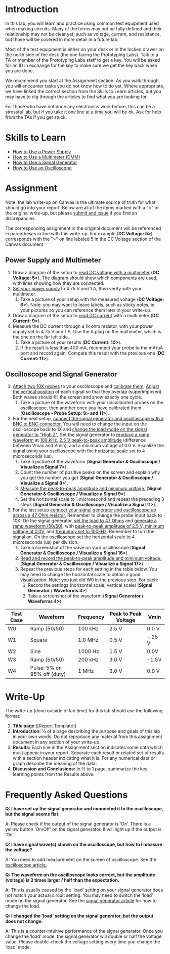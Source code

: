 # Introduction
In this lab, you will learn and practice using common test equipment used when making circuits. Many of the terms may not be fully defined and their relationship may not be clear yet, such as voltage, current, and resistance, but those will be covered in more detail in a future lab.

Most of the test equipment is either on your desk or in the locked drawer on the north side of the desk (the one facing the Prototyping Labs). Talk to a TA or member of the Prototyping Labs staff to get a key. You will be asked for an ID in exchange for the key to make sure we get the key back when you are done.

We recommend you start at the Assignment section. As you walk through, you will encounter tasks you do not know how to do yet. Where appropriate, we have linked the correct section from the Skills to Learn articles, but you may have to dig through the articles to find what you are looking for.

For those who have not done any electronics work before, this can be a stressful lab, but if you take it one line at a time you will be ok. Ask for help from the TAs if you get stuck.

# Skills to Learn
- [How to Use a Power Supply](power_supply.md)
- [How to Use a Multimeter (DMM)](dmm.md)
- [How to Use a Signal Generator](signal_gen.md)
- [How to Use an Oscilloscope](oscope.md)

# Assignment
Note: the lab write-up on Canvas is the ultimate source of truth for what should go into your report. Below are all of the items marked with a ">" in the original write-up, but please [submit and issue](https://github.com/GIXLabs/SAndC/issues) if you find an discrepancies.

The corresponding assignment in the original document will be referenced in parentheses in line with this write-up. For example (**DC Voltage: 5>**) corresponds with the ">" on line labeled 5 in the DC Voltage section of the Canvas document.

## Power Supply and Multimeter
1. Draw a diagram of the setup to [read DC voltage with a multimeter](dmm.md/#measuring-voltage) (**DC Voltage: 5>**). The diagram should show which components are used, with lines showing how they are connected.
1. [Set your power supply](power_supply.md) to 4.75 V and 1 A, then verify with your multimeter.
    1. Take a picture of your setup with the measured voltage (**DC Voltage: 6>**). Note: you may want to leave labels, such as sticky notes, in your pictures so you can reference them later in your write-up.
1. Draw a diagram of the setup to [read DC current](dmm.md/#measuring-current) with a multimeter (**DC Current: 9>**).
1. Measure the DC current through a 1k ohm resistor, with your power supply set to 4.75 V and 1 A. Use the A plug on the multimeter, which is the one on the far left side.
    1. Take a picture of your results (**DC Current: 10>**).
    1. If the result is less than 400 mA, reconnect your probe to the mA/uA port and record again. Compare this result with the previous one (**DC Current: 11>**).

## Oscilloscope and Signal Generator
1. [Attach two 10X probes](oscope.md/#connecting-probes) to your oscilloscope and [calibrate them](oscope.md/#calibrating-oscilloscope-probes). [Adjust the vertical position](oscope.md/#adjusting-the-display) of each signal so that they overlap (superimposed). Both waves should fill the screen and show exactly one cycle.
    1. Take a picture of the waveform with your uncalibrated probes on the oscilloscope, then another once you have calibrated them (**Oscilloscope - Probe Setup: 9> and 11>**).
1. For the next setup, [connect the signal generator and oscilloscope with a BNC to BNC connector.](signal_gen.md/#setting-up-with-bnc-to-bnc-cables) You will need to change the input on the oscilloscope back to 1X and [change the load mode on the signal generator to "High Z".](signal_gen.md/#changing-mode) Set the signal generator to [produce a ramp waveform](signal_gen.md/#changing-the-waveform) at [100 kHz](signal_gen.md/#adjusting-frequency), [2.5 V peak-to-peak amplitude](signal_gen.md/#adjusting-amplitude) (difference between Vmax and Vmin), and a minimum voltage of 0.0 V. Visualize the signal using your oscilloscope with the [horizontal scale](oscope.md/#adjusting-the-display) set to 4 microseconds (us).
    1. Take a picture of the waveform (**Signal Generator & Oscilloscope / Visualize a Signal 7>**).
    1. Count the number of positive peaks on the screen and explain why you get the number you get (**Signal Generator & Oscilloscope / Visualize a Signal 8>**).
    1. [Measure the peak-to-peak amplitude and minimum voltage.](oscope.md/#measuring-voltage) (**Signal Generator & Oscilloscope / Visualize a Signal 9>**)
    1. Set the horizontal scale to 1 microsecond and repeat the preceding 3 steps (**Signal Generator & Oscilloscope / Visualize a Signal 11>**).
1. For the last setup [connect your signal generator and oscilloscope up across a 47 Ohm resistor.](oscope.md/#investigating-a-circuit) Remember to change the probe input back to 10X. On the signal generator, [set the load to 47 Ohms](signal_gen.md/#changing-mode) and [generate a ramp waveform (50/50)](signal_gen.md/#changing-the-waveform), with [peak-to-peak amplitude of 2.5 V, minimum voltage at 0.0V](signal_gen.md/#adjusting-amplitude), and [frequency set to 100kHz](signal_gen.md/#adjusting-frequency). Remember to turn the signal on. On the oscilloscope set the horizontal scale to 4 microseconds (us) per division.
    1. Take a screenshot of the wave on your oscilloscope (**Signal Generator & Oscilloscope / Visualize a Signal 16>**).
    1. [Read and record the peak-to-peak amplitude and minimum voltage.](oscope.md/#measuring-voltage) (**Signal Generator & Oscilloscope / Visualize a Signal 17>**)
    1. Repeat the previous steps for each setting in the table below. You may need to change the horizontal scale to obtain a good visualization. Note: you just did W0 in the previous step. For each:
        1. Record the settings (horizontal scale, vertical scale) (**Signal Generator / Waveforms 3>**)
        1. Take a screenshot of the waveform (**Signal Generator / Waveforms 4>**)

| Test Case | Waveform | Frequency | Peak to Peak Voltage | Vmin |
| --- | --- | --- | --- | --- |
| W0 | Ramp (50/50)| 100 kHz | 2.5 V | 0.0 V |
| W1 | Square | 1.0 MHz | 0.5 V | -.25 V |
| W2 | Sine | 1000 Hz | 1.5 V | 0.0V |
| W3 | Ramp (50/50) | 200 kHz | 3.0 V | -1.5V |
| W4 | Pulse: 5% on 95% off (duty) | 1 MHz | 3.0 V | 0.0 V |

# Write-Up
The write-up (done outside of lab time) for this lab should use the following format:

1. **Title page** ([Report Template])
1. **Introduction:** ⅓ of a page describing the purpose and goals of this lab in your own words. Do not reproduce any material from this assignment document in any section of your write-up.
1. **Results:** Each line in the Assignment section indicates some data which must appear in your report. Separate each result or related set of results with a section header indicating what it is. For any numerical data or graph describe the meaning of the data.
1. **Discussion and Conclusions:** In ½ to 1 page, summarize the key learning points from the Results above.

# Frequently Asked Questions
**Q: I have set up the signal generator and connected it to the oscilloscope, but the signal seems flat.**

A: Please check if the output of the signal generator is ‘On’. There is a yellow button ‘On/Off’ on the signal generator. It will light up if the output is ‘On’.


**Q: I have signal wave(s) shown on the oscilloscope, but how to I measure the voltage?**

A: You need to add measurement on the screen of oscilloscope. See the [oscilloscope article.](oscope.md/#measuring-voltage)

**Q: The waveform on the oscilloscope looks correct, but the amplitude (voltage) is 2 times larger / half than the expectation.**

A: This is usually caused by the ‘load’ setting on your signal generator does not match your actual circuit setting. You may need to switch the ‘load’ mode on the signal generator. See the [signal generator article](signal_gen.md/#changing-mode-(high-z))  for how to change the load.

**Q: I changed the ‘load’ setting on the signal generator, but the output does not change.**

A: This is a counter-intuitive performance of the signal generator. Once you change the ‘load’ mode, the signal generator will double or half the voltage value. Please double-check the voltage setting every time you change the ‘load’ mode.
